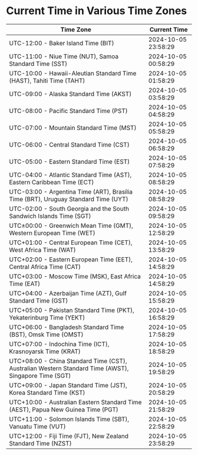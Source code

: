 # Current Time in Various Time Zones

| Time Zone | Current Time |
|-----------|--------------|
| UTC-12:00 - Baker Island Time (BIT) | 2024-10-05 23:58:29 |
| UTC-11:00 - Niue Time (NUT), Samoa Standard Time (SST) | 2024-10-05 00:58:29 |
| UTC-10:00 - Hawaii-Aleutian Standard Time (HAST), Tahiti Time (TAHT) | 2024-10-05 01:58:29 |
| UTC-09:00 - Alaska Standard Time (AKST) | 2024-10-05 03:58:29 |
| UTC-08:00 - Pacific Standard Time (PST) | 2024-10-05 04:58:29 |
| UTC-07:00 - Mountain Standard Time (MST) | 2024-10-05 05:58:29 |
| UTC-06:00 - Central Standard Time (CST) | 2024-10-05 06:58:29 |
| UTC-05:00 - Eastern Standard Time (EST) | 2024-10-05 07:58:29 |
| UTC-04:00 - Atlantic Standard Time (AST), Eastern Caribbean Time (ECT) | 2024-10-05 08:58:29 |
| UTC-03:00 - Argentina Time (ART), Brasília Time (BRT), Uruguay Standard Time (UYT) | 2024-10-05 08:58:29 |
| UTC-02:00 - South Georgia and the South Sandwich Islands Time (SGT) | 2024-10-05 09:58:29 |
| UTC±00:00 - Greenwich Mean Time (GMT), Western European Time (WET) | 2024-10-05 12:58:29 |
| UTC+01:00 - Central European Time (CET), West Africa Time (WAT) | 2024-10-05 13:58:29 |
| UTC+02:00 - Eastern European Time (EET), Central Africa Time (CAT) | 2024-10-05 14:58:29 |
| UTC+03:00 - Moscow Time (MSK), East Africa Time (EAT) | 2024-10-05 14:58:29 |
| UTC+04:00 - Azerbaijan Time (AZT), Gulf Standard Time (GST) | 2024-10-05 15:58:29 |
| UTC+05:00 - Pakistan Standard Time (PKT), Yekaterinburg Time (YEKT) | 2024-10-05 16:58:29 |
| UTC+06:00 - Bangladesh Standard Time (BST), Omsk Time (OMST) | 2024-10-05 17:58:29 |
| UTC+07:00 - Indochina Time (ICT), Krasnoyarsk Time (KRAT) | 2024-10-05 18:58:29 |
| UTC+08:00 - China Standard Time (CST), Australian Western Standard Time (AWST), Singapore Time (SGT) | 2024-10-05 19:58:29 |
| UTC+09:00 - Japan Standard Time (JST), Korea Standard Time (KST) | 2024-10-05 20:58:29 |
| UTC+10:00 - Australian Eastern Standard Time (AEST), Papua New Guinea Time (PGT) | 2024-10-05 21:58:29 |
| UTC+11:00 - Solomon Islands Time (SBT), Vanuatu Time (VUT) | 2024-10-05 22:58:29 |
| UTC+12:00 - Fiji Time (FJT), New Zealand Standard Time (NZST) | 2024-10-05 23:58:29 |
